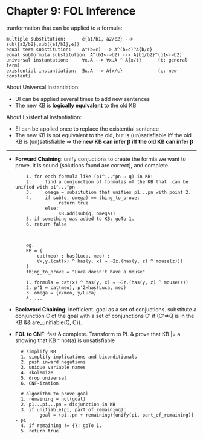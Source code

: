# Chapter 9: FOL Inference

tranformation that can be applied to a formula:

    multiple substitution:      e{a1/b1, a2/c2} --> sub({a2/b2},sub({a1/b1},e))
    equal term substitution:    A^(b=c) --> A^(b=c)^A{b/c}
    equal subformula substitution: A^(b1<->b2) --> A{b1/b2}^(b1<->b2)
    universal instantation:     ∀x.A --> ∀x.A ^ A{x/t}      (t: general term)
    existential instantiation:  ∃x.A --> A{x/c}             (c: new constant)

About Universal Instantiation:

- UI can be applied several times to add new sentences
- The new KB is **logically equivalent** to the old KB

About Existential Instantiation:

- EI can be applied once to replace the existential sentence
- The new KB is not equivalent to the old,
  but is (un)satisfiable iff the old KB is (un)satisfiable
  ⇒ **the new KB can infer β iff the old KB can infer β**

---

- **Forward Chaining**: unify conjuctions to create the formla we want to prove.
  It is sound (solutions found are correct), and complete.

          1. for each formula like (p1^...^pn ⇒ q) in KB:
          2.     find a conjunction of formulas of the KB that  can be unified with p1^...^pn
          3.     omega = subsitution that unifies p1...pn with point 2.
          4.     if sub(q, omega) == thing_to_prove:
                      return true
                 else:
                      KB.add(sub(q, omega))
          5. if something was added to KB: goTo 1.
          6. return false



          eg.
          KB = {
              cat(meo) ; has(Luca, meo) ;
              ∀x,y.(cat(x) ^ has(y, x) ⇒ ¬∃z.(has(y, z) ^ mouse(z)))
          }
          thing_to_prove = "Luca doesn't have a mouse"

          1. formula = cat(x) ^ has(y, x) ⇒ ¬∃z.(has(y, z) ^ mouse(z))
          2. p'1 = cat(meo), p'2=has(Luca, meo)
          3. omega = {x/meo, y/Luca}
          4. ...

- **Backward Chaining**: inefficient. goal as a set of conjuctions. substitute a conjunction C of the goal with a set of conjunctions C' if (C'⇒Q is in the KB && are_unifiable(Q, C)).

- **FOL to CNF**: fast & complete. Transform to PL & prove that KB |= a showing that KB ^ not(a) is unsatisfiable

        # simplify KB
        1. simplify implications and biconditionals
        2. push inward negations
        3. unique variable names
        4. skolemize
        5. drop universal
        6. CNF-ization

        # algorithm to prove goal
        1. remaining = not(goal)
        2. p1...pi...pn = disjunction in KB
        3. if unifiable(pi, part_of_remaining):
               goal = (pi..pn + remaining){unify(pi, part_of_remaining)} - pi
        4. if remaining != {}: goTo 1.
        5. return true
